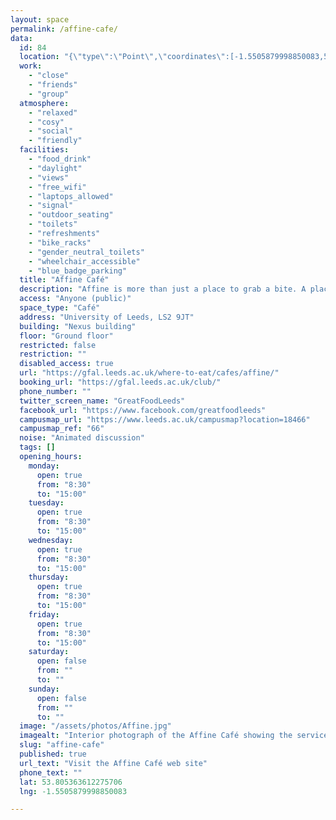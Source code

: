```yaml
---
layout: space
permalink: /affine-cafe/
data:
  id: 84
  location: "{\"type\":\"Point\",\"coordinates\":[-1.5505879998850083,53.805363612275706]}"
  work:
    - "close"
    - "friends"
    - "group"
  atmosphere:
    - "relaxed"
    - "cosy"
    - "social"
    - "friendly"
  facilities:
    - "food_drink"
    - "daylight"
    - "views"
    - "free_wifi"
    - "laptops_allowed"
    - "signal"
    - "outdoor_seating"
    - "toilets"
    - "refreshments"
    - "bike_racks"
    - "gender_neutral_toilets"
    - "wheelchair_accessible"
    - "blue_badge_parking"
  title: "Affine Café"
  description: "Affine is more than just a place to grab a bite. A place to break away from the pressures of the working day and enjoy a breather, a change of scenery, or even a chat with fellow professionals. Located at the heart of the innovation hub, the contemporary space provides a welcoming environment to relax and unwind. The perfect place for casual meetings or laidback lunches."
  access: "Anyone (public)"
  space_type: "Café"
  address: "University of Leeds, LS2 9JT"
  building: "Nexus building"
  floor: "Ground floor"
  restricted: false
  restriction: ""
  disabled_access: true
  url: "https://gfal.leeds.ac.uk/where-to-eat/cafes/affine/"
  booking_url: "https://gfal.leeds.ac.uk/club/"
  phone_number: ""
  twitter_screen_name: "GreatFoodLeeds"
  facebook_url: "https://www.facebook.com/greatfoodleeds"
  campusmap_url: "https://www.leeds.ac.uk/campusmap?location=18466"
  campusmap_ref: "66"
  noise: "Animated discussion"
  tags: []
  opening_hours:
    monday:
      open: true
      from: "8:30"
      to: "15:00"
    tuesday:
      open: true
      from: "8:30"
      to: "15:00"
    wednesday:
      open: true
      from: "8:30"
      to: "15:00"
    thursday:
      open: true
      from: "8:30"
      to: "15:00"
    friday:
      open: true
      from: "8:30"
      to: "15:00"
    saturday:
      open: false
      from: ""
      to: ""
    sunday:
      open: false
      from: ""
      to: ""
  image: "/assets/photos/Affine.jpg"
  imagealt: "Interior photograph of the Affine Café showing the service counter and seating, with multiple customers seated around tables  and two customers at the counter"
  slug: "affine-cafe"
  published: true
  url_text: "Visit the Affine Café web site"
  phone_text: ""
  lat: 53.805363612275706
  lng: -1.5505879998850083

---
```

